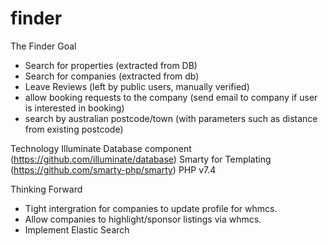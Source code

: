 # finder
The Finder Goal
- Search for properties (extracted from DB)
- Search for companies (extracted from db)
- Leave Reviews (left by public users, manually verified)
- allow booking requests to the company (send email to company if user is interested in booking)
- search by australian postcode/town (with parameters such as distance from existing postcode)

Technology
Illuminate Database component (https://github.com/illuminate/database)
Smarty for Templating (https://github.com/smarty-php/smarty)
PHP v7.4

Thinking Forward
- Tight intergration for companies to update profile for whmcs.
- Allow companies to highlight/sponsor listings via whmcs.
- Implement Elastic Search




